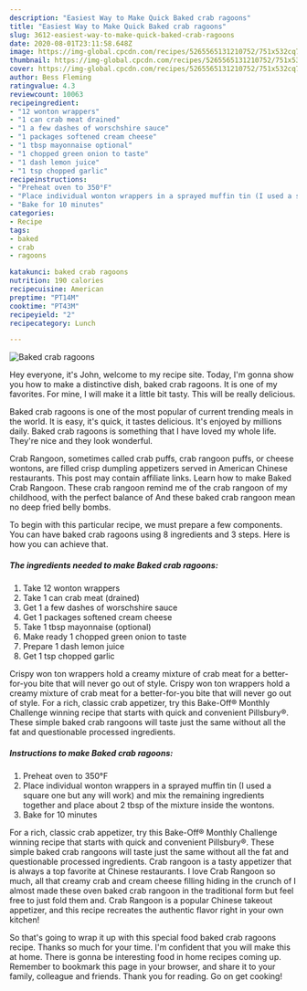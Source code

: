 ```yaml
---
description: "Easiest Way to Make Quick Baked crab ragoons"
title: "Easiest Way to Make Quick Baked crab ragoons"
slug: 3612-easiest-way-to-make-quick-baked-crab-ragoons
date: 2020-08-01T23:11:58.648Z
image: https://img-global.cpcdn.com/recipes/5265565131210752/751x532cq70/baked-crab-ragoons-recipe-main-photo.jpg
thumbnail: https://img-global.cpcdn.com/recipes/5265565131210752/751x532cq70/baked-crab-ragoons-recipe-main-photo.jpg
cover: https://img-global.cpcdn.com/recipes/5265565131210752/751x532cq70/baked-crab-ragoons-recipe-main-photo.jpg
author: Bess Fleming
ratingvalue: 4.3
reviewcount: 10063
recipeingredient:
- "12 wonton wrappers"
- "1 can crab meat drained"
- "1 a few dashes of worschshire sauce"
- "1 packages softened cream cheese"
- "1 tbsp mayonnaise optional"
- "1 chopped green onion to taste"
- "1 dash lemon juice"
- "1 tsp chopped garlic"
recipeinstructions:
- "Preheat oven to 350°F"
- "Place individual wonton wrappers in a sprayed muffin tin (I used a square one but any will work) and mix the remaining ingredients together and place about 2 tbsp of the mixture inside the wontons."
- "Bake for 10 minutes"
categories:
- Recipe
tags:
- baked
- crab
- ragoons

katakunci: baked crab ragoons 
nutrition: 190 calories
recipecuisine: American
preptime: "PT14M"
cooktime: "PT43M"
recipeyield: "2"
recipecategory: Lunch

---
```



![Baked crab ragoons](https://img-global.cpcdn.com/recipes/5265565131210752/751x532cq70/baked-crab-ragoons-recipe-main-photo.jpg)

Hey everyone, it's John, welcome to my recipe site. Today, I'm gonna show you how to make a distinctive dish, baked crab ragoons. It is one of my favorites. For mine, I will make it a little bit tasty. This will be really delicious.

Baked crab ragoons is one of the most popular of current trending meals in the world. It is easy, it's quick, it tastes delicious. It's enjoyed by millions daily. Baked crab ragoons is something that I have loved my whole life. They're nice and they look wonderful.

Crab Rangoon, sometimes called crab puffs, crab rangoon puffs, or cheese wontons, are filled crisp dumpling appetizers served in American Chinese restaurants. This post may contain affiliate links. Learn how to make Baked Crab Rangoon. These crab rangoon remind me of the crab rangoon of my childhood, with the perfect balance of And these baked crab rangoon mean no deep fried belly bombs.


To begin with this particular recipe, we must prepare a few components. You can have baked crab ragoons using 8 ingredients and 3 steps. Here is how you can achieve that.

<!--inarticleads1-->

##### The ingredients needed to make Baked crab ragoons:

1. Take 12 wonton wrappers
1. Take 1 can crab meat (drained)
1. Get 1 a few dashes of worschshire sauce
1. Get 1 packages softened cream cheese
1. Take 1 tbsp mayonnaise (optional)
1. Make ready 1 chopped green onion to taste
1. Prepare 1 dash lemon juice
1. Get 1 tsp chopped garlic


Crispy won ton wrappers hold a creamy mixture of crab meat for a better-for-you bite that will never go out of style. Crispy won ton wrappers hold a creamy mixture of crab meat for a better-for-you bite that will never go out of style. For a rich, classic crab appetizer, try this Bake-Off® Monthly Challenge winning recipe that starts with quick and convenient Pillsbury®. These simple baked crab rangoons will taste just the same without all the fat and questionable processed ingredients. 

<!--inarticleads2-->

##### Instructions to make Baked crab ragoons:

1. Preheat oven to 350°F
1. Place individual wonton wrappers in a sprayed muffin tin (I used a square one but any will work) and mix the remaining ingredients together and place about 2 tbsp of the mixture inside the wontons.
1. Bake for 10 minutes


For a rich, classic crab appetizer, try this Bake-Off® Monthly Challenge winning recipe that starts with quick and convenient Pillsbury®. These simple baked crab rangoons will taste just the same without all the fat and questionable processed ingredients. Crab rangoon is a tasty appetizer that is always a top favorite at Chinese restaurants. I love Crab Rangoon so much, all that creamy crab and cream cheese filling hiding in the crunch of I almost made these oven baked crab rangoon in the traditional form but feel free to just fold them and. Crab Rangoon is a popular Chinese takeout appetizer, and this recipe recreates the authentic flavor right in your own kitchen! 

So that's going to wrap it up with this special food baked crab ragoons recipe. Thanks so much for your time. I'm confident that you will make this at home. There is gonna be interesting food in home recipes coming up. Remember to bookmark this page in your browser, and share it to your family, colleague and friends. Thank you for reading. Go on get cooking!
